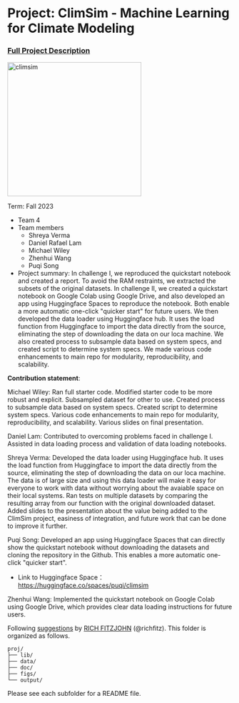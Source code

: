 # Project: ClimSim - Machine Learning for Climate Modeling

### [Full Project Description](doc/project3_desc.md)

<img src="https://leap-stc.github.io/ClimSim/_images/fig_1.png" alt="climsim" width="300"/>

Term: Fall 2023

-   Team 4
-   Team members
    -   Shreya Verma
    -   Daniel Rafael Lam
    -   Michael Wiley
    -   Zhenhui Wang
    -   Puqi Song
-   Project summary: In challenge I, we reproduced the quickstart notebook and created a report. To avoid the RAM restraints, we extracted the subsets of the original datasets. In challenge II, we created a quickstart notebook on Google Colab using Google Drive, and also developed an app using Huggingface Spaces to reproduce the notebook. Both enable a more automatic one-click "quicker start" for future users. We then developed the data loader using Huggingface hub. It uses the load function from Huggingface to import the data directly from the source, eliminating the step of downloading the data on our loca machine. We also created process to subsample data based on system specs, and created script to determine system specs. We made various code enhancements to main repo for modularity, reproducibility, and scalability.


**Contribution statement**:

Michael Wiley: Ran full starter code. Modified starter code to be more robust and explicit. Subsampled dataset for other to use. Created process to subsample data based on system specs. Created script to determine system specs. Various code enhancements to main repo for modularity, reproducibility, and scalability. Various slides on final presentation.

Daniel Lam: Contributed to overcoming problems faced in challenge I. Assisted in data loading process and validation of data loading notebooks.

Shreya Verma: Developed the data loader using Huggingface hub. It uses the load function from Huggingface to import the data directly from the source, eliminating the step of downloading the data on our loca machine. The data is of large size and using this data loader will make it easy for everyone to work with data without worrying about the avaiable space on their local systems. Ran tests on multiple datasets by comparing the resulting array from our function with the original downloaded dataset. Added slides to the presentation about the value being added to the ClimSim project, easiness of integration, and future work that can be done to improve it further. 

Puqi Song: Developed an app using Huggingface Spaces that can directly show the quickstart notebook without downloading the datasets and cloning the repository in the Github. This enables a more automatic one-click "quicker start".
-   Link to Huggingface Space：<https://huggingface.co/spaces/puqi/climsim>
  
Zhenhui Wang: Implemented the quickstart notebook on Google Colab using Google Drive, which provides clear data loading instructions for future users.

Following [suggestions](http://nicercode.github.io/blog/2013-04-05-projects/) by [RICH FITZJOHN](http://nicercode.github.io/about/#Team) (@richfitz). This folder is organized as follows.

```         
proj/
├── lib/
├── data/
├── doc/
├── figs/
└── output/
```

Please see each subfolder for a README file.
